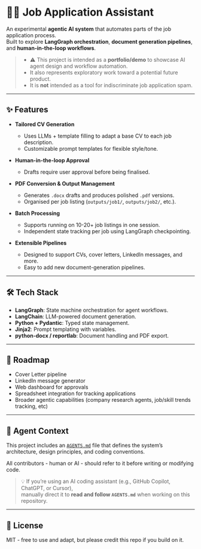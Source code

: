 # 🧑‍💼 Job Application Assistant

An experimental **agentic AI system** that automates parts of the job application process.  
Built to explore **LangGraph orchestration**, **document generation pipelines**, and **human-in-the-loop workflows**.

> - ⚠️ This project is intended as a **portfolio/demo** to showcase AI agent design and workflow automation.
> - It also represents exploratory work toward a potential future product.
> - It is **not** intended as a tool for indiscriminate job application spam.  

---

## ✨ Features

- **Tailored CV Generation**  
  - Uses LLMs + template filling to adapt a base CV to each job description.  
  - Customizable prompt templates for flexible style/tone.  

- **Human-in-the-loop Approval**  
  - Drafts require user approval before being finalised.  

- **PDF Conversion & Output Management**  
  - Generates `.docx` drafts and produces polished `.pdf` versions.  
  - Organised per job listing (`outputs/job1/`, `outputs/job2/`, etc.).  

- **Batch Processing**  
  - Supports running on 10-20+ job listings in one session.  
  - Independent state tracking per job using LangGraph checkpointing.  

- **Extensible Pipelines**  
  - Designed to support CVs, cover letters, LinkedIn messages, and more.  
  - Easy to add new document-generation pipelines.  

---

## 🛠️ Tech Stack

- **LangGraph**: State machine orchestration for agent workflows.  
- **LangChain**: LLM-powered document generation.  
- **Python + Pydantic**: Typed state management.  
- **Jinja2**: Prompt templating with variables.  
- **python-docx / reportlab**: Document handling and PDF export.  

---

## 🎯 Roadmap

- Cover Letter pipeline
- LinkedIn message generator
- Web dashboard for approvals
- Spreadsheet integration for tracking applications
- Broader agentic capabilities (company research agents, job/skill trends tracking, etc)

---

## 🧭 Agent Context

This project includes an [`AGENTS.md`](./AGENTS.md) file that defines the system’s architecture, design principles, and coding conventions.

All contributors - human or AI - should refer to it before writing or modifying code.  

> 💡 If you’re using an AI coding assistant (e.g., GitHub Copilot, ChatGPT, or Cursor),  
> manually direct it to **read and follow `AGENTS.md`** when working on this repository.

---

## 📜 License

MIT - free to use and adapt, but please credit this repo if you build on it.